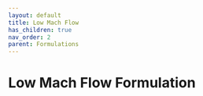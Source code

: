 ```yaml
---
layout: default
title: Low Mach Flow
has_children: true
nav_order: 2
parent: Formulations
---
```

# Low Mach Flow Formulation
